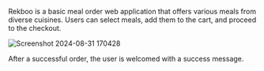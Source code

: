 Rekboo is a basic meal order web application that offers various meals from diverse cuisines. Users can select meals, add them to the cart, and proceed to the checkout.

![Screenshot 2024-08-31 170428](https://github.com/user-attachments/assets/55af8b79-dede-4769-95fc-2f2547bf4c1e)

After a successful order, the user is welcomed with a success message. 
